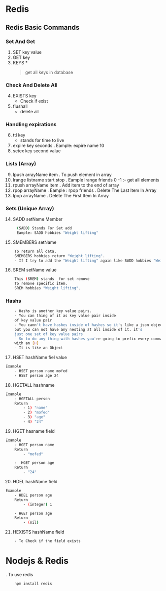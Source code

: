 # Redis

## Redis Basic Commands

### Set And Get

1. SET key value
2. GET key
3. KEYS \*
   > get all keys in database

### Check And Delete All

4. EXISTS key
   - Check if exist
5. flushall
   - delete all

### Handling expirations

6. ttl key
   - stands for time to live
7. expire key seconds
   . Eample: expire name 10
8. setex key second value

### Lists (Array)

9. lpush arrayName item
   . To push element in array
10. lrange listname start stop
    . Eample lrange friends 0 -1 :- get all elements
11. rpush arrayName item
    . Add item to the end of array
12. rpop arrayName
    . Eample : rpop friends
    . Delete The Last Item In Array
13. lpop arrayName
    . Delete The First Item In Array

### Sets (Unique Array)

14. SADD setName Member

```bash
     (SADD) Stands For Set add
     Eample: SADD hobbies "Weight lifting"
```

15. SMEMBERS setName

```bash
    To return all data.
    SMEMBERS hobbies return "Weight lifting".
    - If I try to add the "Weight lifting" again like SADD hobbies "Weight lifting". It is not working and return (integer) 0.
```

16. SREM setName value

```bash
    This (SREM) stands  for set remove
    To remove specific item.
    SREM hobbies "Weight lifting".
```

### Hashs

```bash
    - Hashs is another key value pairs.
    - You can thing of it as key value pair inside
    of key value pair
    - You cann't have hashes inside of hashes so it's like a json object
    but you can not have any nesting at all inside of it. it's
    just one set of key value pairs
    - So to do any thing with hashes you're going to prefix every command
    with an [H]
    - It is like an Object

```

17. HSET hashName fiel value

```bash
Example
    - HSET person name mofed
    - HSET person age 24
```

18. HGETALL hashname

```bash
Example
    - HGETALL person
    Return
        - 1) "name"
        - 2) "mofed"
        - 3) "age"
        - 4) "24"
```

19. HGET hasname field

```bash
Example
    - HGET person name
    Return
        - "mofed"

    -  HGET person age
    Return
        - "24"
```

20. HDEL hashName field

```bash
Example
    - HDEL person age
    Return
        - (integer) 1

    - HGET person age
    Return
        - (nil)
```

21. HEXISTS hashName field

```bash
    - To Check if the field exists
```

# Nodejs & Redis

. To use redis

```bash
    npm install redis
```
